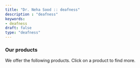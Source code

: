 ```yaml
---
title: "Dr. Neha Sood :: deafness"
description : "deafness" 
keywords:
- deafness
draft: false
type: "deafness"
---
```


### Our products

We offer the following products. Click on a product to find more.